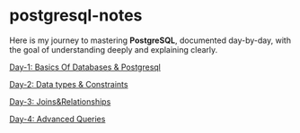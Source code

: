 # postgresql-notes

Here is my journey to mastering **PostgreSQL**, documented day-by-day, with the goal of understanding deeply and explaining clearly.

[Day-1: Basics Of Databases & Postgresql](Day-1-Basics.md)

[Day-2: Data types & Constraints](Day-2-Datatypes%26Constraints.md)

[Day-3: Joins&Relationships](Day-3-Joins&Relationships.md)

[Day-4: Advanced Queries](Day-4-Advanced%20Queries.md)




